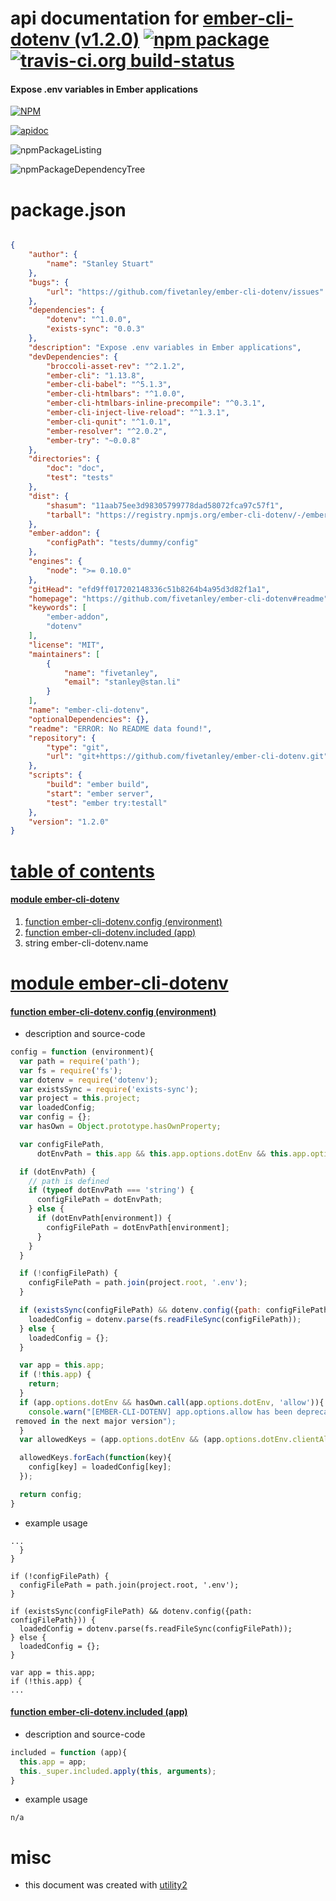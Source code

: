 # api documentation for  [ember-cli-dotenv (v1.2.0)](https://github.com/fivetanley/ember-cli-dotenv#readme)  [![npm package](https://img.shields.io/npm/v/npmdoc-ember-cli-dotenv.svg?style=flat-square)](https://www.npmjs.org/package/npmdoc-ember-cli-dotenv) [![travis-ci.org build-status](https://api.travis-ci.org/npmdoc/node-npmdoc-ember-cli-dotenv.svg)](https://travis-ci.org/npmdoc/node-npmdoc-ember-cli-dotenv)
#### Expose .env variables in Ember applications

[![NPM](https://nodei.co/npm/ember-cli-dotenv.png?downloads=true)](https://www.npmjs.com/package/ember-cli-dotenv)

[![apidoc](https://npmdoc.github.io/node-npmdoc-ember-cli-dotenv/build/screenCapture.buildNpmdoc.browser._2Fhome_2Ftravis_2Fbuild_2Fnpmdoc_2Fnode-npmdoc-ember-cli-dotenv_2Ftmp_2Fbuild_2Fapidoc.html.png)](https://npmdoc.github.io/node-npmdoc-ember-cli-dotenv/build/apidoc.html)

![npmPackageListing](https://npmdoc.github.io/node-npmdoc-ember-cli-dotenv/build/screenCapture.npmPackageListing.svg)

![npmPackageDependencyTree](https://npmdoc.github.io/node-npmdoc-ember-cli-dotenv/build/screenCapture.npmPackageDependencyTree.svg)



# package.json

```json

{
    "author": {
        "name": "Stanley Stuart"
    },
    "bugs": {
        "url": "https://github.com/fivetanley/ember-cli-dotenv/issues"
    },
    "dependencies": {
        "dotenv": "^1.0.0",
        "exists-sync": "0.0.3"
    },
    "description": "Expose .env variables in Ember applications",
    "devDependencies": {
        "broccoli-asset-rev": "^2.1.2",
        "ember-cli": "1.13.8",
        "ember-cli-babel": "^5.1.3",
        "ember-cli-htmlbars": "^1.0.0",
        "ember-cli-htmlbars-inline-precompile": "^0.3.1",
        "ember-cli-inject-live-reload": "^1.3.1",
        "ember-cli-qunit": "^1.0.1",
        "ember-resolver": "^2.0.2",
        "ember-try": "~0.0.8"
    },
    "directories": {
        "doc": "doc",
        "test": "tests"
    },
    "dist": {
        "shasum": "11aab75ee3d98305799778dad58072fca97c57f1",
        "tarball": "https://registry.npmjs.org/ember-cli-dotenv/-/ember-cli-dotenv-1.2.0.tgz"
    },
    "ember-addon": {
        "configPath": "tests/dummy/config"
    },
    "engines": {
        "node": ">= 0.10.0"
    },
    "gitHead": "efd9ff017202148336c51b8264b4a95d3d82f1a1",
    "homepage": "https://github.com/fivetanley/ember-cli-dotenv#readme",
    "keywords": [
        "ember-addon",
        "dotenv"
    ],
    "license": "MIT",
    "maintainers": [
        {
            "name": "fivetanley",
            "email": "stanley@stan.li"
        }
    ],
    "name": "ember-cli-dotenv",
    "optionalDependencies": {},
    "readme": "ERROR: No README data found!",
    "repository": {
        "type": "git",
        "url": "git+https://github.com/fivetanley/ember-cli-dotenv.git"
    },
    "scripts": {
        "build": "ember build",
        "start": "ember server",
        "test": "ember try:testall"
    },
    "version": "1.2.0"
}
```



# <a name="apidoc.tableOfContents"></a>[table of contents](#apidoc.tableOfContents)

#### [module ember-cli-dotenv](#apidoc.module.ember-cli-dotenv)
1.  [function <span class="apidocSignatureSpan">ember-cli-dotenv.</span>config (environment)](#apidoc.element.ember-cli-dotenv.config)
1.  [function <span class="apidocSignatureSpan">ember-cli-dotenv.</span>included (app)](#apidoc.element.ember-cli-dotenv.included)
1.  string <span class="apidocSignatureSpan">ember-cli-dotenv.</span>name



# <a name="apidoc.module.ember-cli-dotenv"></a>[module ember-cli-dotenv](#apidoc.module.ember-cli-dotenv)

#### <a name="apidoc.element.ember-cli-dotenv.config"></a>[function <span class="apidocSignatureSpan">ember-cli-dotenv.</span>config (environment)](#apidoc.element.ember-cli-dotenv.config)
- description and source-code
```javascript
config = function (environment){
  var path = require('path');
  var fs = require('fs');
  var dotenv = require('dotenv');
  var existsSync = require('exists-sync');
  var project = this.project;
  var loadedConfig;
  var config = {};
  var hasOwn = Object.prototype.hasOwnProperty;

  var configFilePath,
      dotEnvPath = this.app && this.app.options.dotEnv && this.app.options.dotEnv.path;

  if (dotEnvPath) {
    // path is defined
    if (typeof dotEnvPath === 'string') {
      configFilePath = dotEnvPath;
    } else {
      if (dotEnvPath[environment]) {
        configFilePath = dotEnvPath[environment];
      }
    }
  }

  if (!configFilePath) {
    configFilePath = path.join(project.root, '.env');
  }

  if (existsSync(configFilePath) && dotenv.config({path: configFilePath})) {
    loadedConfig = dotenv.parse(fs.readFileSync(configFilePath));
  } else {
    loadedConfig = {};
  }

  var app = this.app;
  if (!this.app) {
    return;
  }
  if (app.options.dotEnv && hasOwn.call(app.options.dotEnv, 'allow')){
    console.warn("[EMBER-CLI-DOTENV] app.options.allow has been deprecated. Please use clientAllowedKeys instead. Support will be
 removed in the next major version");
  }
  var allowedKeys = (app.options.dotEnv && (app.options.dotEnv.clientAllowedKeys || app.options.dotEnv.allow) || []);

  allowedKeys.forEach(function(key){
    config[key] = loadedConfig[key];
  });

  return config;
}
```
- example usage
```shell
...
  }
}

if (!configFilePath) {
  configFilePath = path.join(project.root, '.env');
}

if (existsSync(configFilePath) && dotenv.config({path: configFilePath})) {
  loadedConfig = dotenv.parse(fs.readFileSync(configFilePath));
} else {
  loadedConfig = {};
}

var app = this.app;
if (!this.app) {
...
```

#### <a name="apidoc.element.ember-cli-dotenv.included"></a>[function <span class="apidocSignatureSpan">ember-cli-dotenv.</span>included (app)](#apidoc.element.ember-cli-dotenv.included)
- description and source-code
```javascript
included = function (app){
  this.app = app;
  this._super.included.apply(this, arguments);
}
```
- example usage
```shell
n/a
```



# misc
- this document was created with [utility2](https://github.com/kaizhu256/node-utility2)
